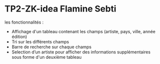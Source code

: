 # TP2-ZK-idea Flamine Sebti

les fonctionnalités :

 * Affichage d'un tableau contenant les champs (artiste, pays, ville, année édition)
 * Tri sur les différents champs
 * Barre de recherche sur chaque champs
 * Selection d’un artiste pour afficher des informations supplémentaires sous forme d'un deuxième tableau 
